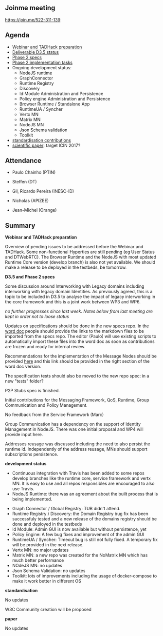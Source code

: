 ## Joinme meeting

https://join.me/522-311-139

Agenda
------

- [Webinar and TADHack preparation](https://github.com/reTHINK-project/dev-hyperty-toolkit/issues/19)
- [Deliverable D3.5 status](https://github.com/reTHINK-project/core-framework/labels/D3.5)
- [Phase 2 specs](https://github.com/reTHINK-project/dev-runtime-core/labels/phase2)
- [Phase 2 implementation tasks](https://github.com/reTHINK-project/dev-runtime-core/labels/phase2)
- Ongoing development status:
  - NodeJS runtime
  - GraphConnector
  - Runtime Registry
  - Discovery
  - Id Module Administration and Persistence
  - Policy engine Administration and Persistence
  - Browser Runtime / Standalone App
  - RuntimeUA / Syncher
  - Vertx MN
  - Matrix MN
  - NodeJS MN
  - Json Schema validation
  - Toolkit
-	[standardisation contributions](https://github.com/reTHINK-project/core-framework/issues/168)
-	[scientific paper](https://github.com/reTHINK-project/core-framework/issues/169): target ICIN 2017?

Attendance
----------

-	Paulo Chainho (PTIN)

- Steffen (DT)

- Gil, Ricardo Pereira (INESC-ID)

- Nicholas (APIZEE)

- Jean-Michel (Orange)


Summary
-------

**Webinar and TADHack preparation**

Overview of pending issues to be addressed before the Webinar and TADHack. Some non-functional Hyperties are still pending (eg User Status and DTWebRTC). The Browser Runtime and the NodeJS with most updated Runtime Core version (develop branch) is also not yet available. We should make a release to be deployed in the testbeds, be tomorrow.

**D3.5 and Phase 2 specs**

Some discussion around Interworking with Legacy domains including interworking with legacy domain Identities. As previously agreed, this is a topic to be included in D3.5 to analyse the impact of legacy interworking in the core framework and this is a joint work between WP3 and WP6.

*no further progresses since last week. Notes below from last meeting are kept in order not to loose status*

Updates on specifications should be done in the new [specs repo](https://github.com/reTHINK-project/specs). In the [word doc](https://github.com/reTHINK-project/core-framework/blob/master/docs/deliverables/d3.5/D3.5-Hyperty-Runtime-and-Hyperty-Messaging-Node-Specification.docx) people should provide the links to the markdown files to be imported from the specs repo. The editor (Paulo) will use existing scripts to automatically import these files into the word doc as soon as contributions are frozen and ready for internal review.

Recommendations for the implementation of the Message Nodes should be provided [here](https://github.com/reTHINK-project/specs/blob/master/tutorials/msg-node-development-recommendations.md) and this link should be provided in the right section of the word doc version.

The specification tests should also be moved to the new repo spec: in a new "tests" folder?

P2P Stubs spec is finished.

Initial contributions for the Messaging Framework, QoS, Runtime, Group Communication and Policy Management.

No feedback from the Service Framework (Marc)

Group Communication has a dependency on the support of Identity Management in NodeJS. There was one initial proposal and WP4 will provide input here.

Addresses reusage was discussed including the need to also persist the runtime id. Independently of the address reusage, MNs should support subscriptions persistence.

**development status**

* Continuous integration with Travis has been added to some repos develop branches like the runtime core, service framework and vertx MN. It is easy to use and all repos responsibles are encouraged to also use Travis.
* NodeJS Runtime: there was an agreement about the built process that is being implemented.
- Graph Connector / Global Registry: TUB didn't attend.
- Runtime Registry / Discovery: the Domain Registry bug fix has been successfuly tested and a new release of the domains registry should be done and deployed in the testbeds
- Id Module: Admin GUI is now available but without persistence, yet
- Policy Engine: A few bug fixes and improvement of the admin GUI
- RuntimeUA / Syncher: Timeout bug is still not fully fixed. A temporary fix will be provided in the next release.
- Vertx MN: no major updates
- Matrix MN: a new repo was created for the NoMatrix MN which has much better performance
- NOdeJS MN: no updates
- Json Schema Validation: no updates
- Toolkit: lots of improvements including the usage of docker-compose to make it work better in different OS

**standardisation**

No updates

W3C Community creation will be proposed

**paper**

No updates
